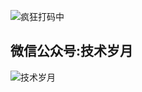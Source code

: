 ![疯狂打码中](https://github.com/smallnest/smallnest/raw/master/developer.gif)

## 微信公众号:技术岁月

![技术岁月](https://i.loli.net/2021/01/21/orQm9BUkEqKAR6x.jpg)
